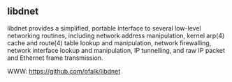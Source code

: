 libdnet
-------

libdnet provides a simplified, portable interface to several low-level
networking routines, including network address manipulation, kernel
arp(4) cache and route(4) table lookup and manipulation, network
firewalling, network interface lookup and manipulation, IP tunnelling,
and raw IP packet and Ethernet frame transmission.

WWW: https://github.com/ofalk/libdnet
